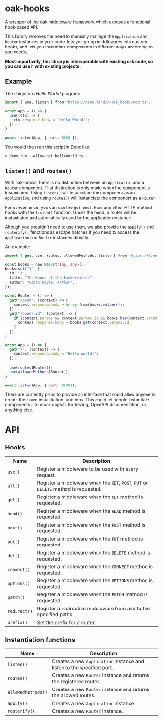 # oak-hooks

A wrapper of the [oak middleware framework](https://oakserver.github.io/oak/) which exposes a functional hook-based API.

This library removes the need to manually manage the ``Application`` and ``Router`` instances in your code, lets you group middlewares into custom hooks, and lets you instantiate components in different ways according to you needs.

__Most importantly, this library is interoperable with existing oak code, so you can use it with existing projects.__

## Example
The ubiquitous _Hello World!_ program:
```ts
import { use, listen } from "https://deno.land/x/oak_hooks/mod.ts";

const App = () => {
  use((ctx) => {
    ctx.response.body = "Hello World!";
  });
}

await listen(App, { port: 8080 });
```
You would then run this script in Deno like:
```
> deno run --allow-net helloWorld.ts
```

## ``listen()`` and ``routes()``

With oak-hooks, there is no distinction between an ``Application`` and a ``Router`` component. That distinction is only made when the component is instantiated. Using ``listen()`` will instanciate the component as an ``Application``, and using ``routes()`` will instanciate the component as a ``Router``.

For convenience, you can use the ``get``, ``post``, ``head`` and other HTTP method hooks with the ``listen()`` function. Under the hood, a router will be instantiated and automatically used by the application instance.

Altough you shouldn't need to use them, we also provide the ``appify()`` and ``routerify()`` functions as escape hatches if you need to access the ``Application`` and ``Router`` instances directly.

An example:

```ts
import { get, use, routes, allowedMethods, listen } from "https://deno.land/x/oak_hooks/mod.ts";

const books = new Map<string, any>();
books.set("1", {
  id: "1",
  title: "The Hound of the Baskervilles",
  author: "Conan Doyle, Arthur",
});

const Router = () => {
  get("/book", (context) => {
    context.response.body = Array.from(books.values());
  });
  get("/book/:id", (context) => {
    if (context.params && context.params.id && books.has(context.params.id)) {
      context.response.body = books.get(context.params.id);
    }
  });
}

const App = () => {
  get("/", (context) => {
    context.response.body = "Hello world!";
  });
  
  use(routes(Router));
  use(allowedMethods(Router));
}

await listen(App, { port: 8080});
```

There are currently plans to provide an interface that could allow anyone to create their own instantiation functions. This could let people instantiate components into mock objects for testing, OpenAPI documentation, or anything else.

# API

## Hooks

| Name | Description |
| --- | ----------- |
| `use()` | Register a middleware to be used with every request.|
| `all()` | Register a middleware when the `GET`, `POST`, `PUT` or `DELETE` method is requested. |
| `get()` | Register a middleware when the `GET` method is requested. |
| `head()` | Register a middleware when the `HEAD` method is requested. |
| `post()` | Register a middleware when the `POST` method is requested. |
| `put()` | Register a middleware when the `PUT` method is requested. |
| `del()` | Register a middleware when the `DELETE` method is requested. |
| `connect()` | Register a middleware when the `CONNECT` method is requested. |
| `options()` | Register a middleware when the `OPTIONS` method is requested. |
| `patch()` | Register a middleware when the `PATCH` method is requested. |
| `redirect()` | Register a redirection middleware from and to the specified paths. |
| `prefix()` | Set the prefix for a router. |

## Instantiation functions

| Name | Description |
| --- | ----------- |
| ``listen()`` | Creates a new ``Application`` instance and listen to the specified port. |
| ``routes()`` | Creates a new ``Router`` instance and returns the registered routes. |
| ``allowedMethods()`` | Creates a new ``Router`` instance and returns the allowed routes. |
| ``appify()`` | Creates a new ``Application`` instance. |
| ``routerify()`` | Creates a new ``Router`` instance. |
